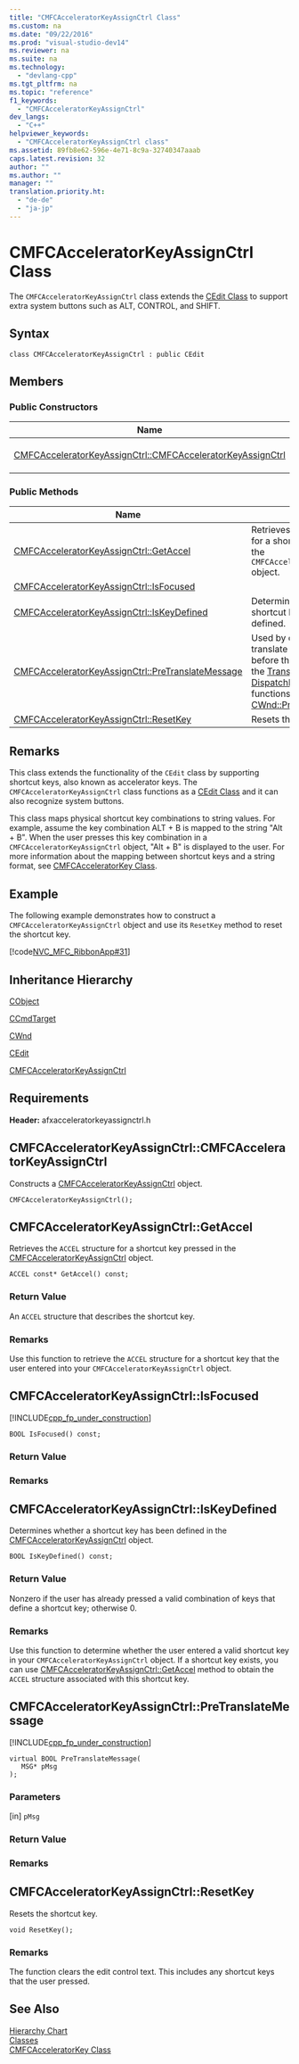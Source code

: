 ```yaml
---
title: "CMFCAcceleratorKeyAssignCtrl Class"
ms.custom: na
ms.date: "09/22/2016"
ms.prod: "visual-studio-dev14"
ms.reviewer: na
ms.suite: na
ms.technology: 
  - "devlang-cpp"
ms.tgt_pltfrm: na
ms.topic: "reference"
f1_keywords: 
  - "CMFCAcceleratorKeyAssignCtrl"
dev_langs: 
  - "C++"
helpviewer_keywords: 
  - "CMFCAcceleratorKeyAssignCtrl class"
ms.assetid: 89fb8e62-596e-4e71-8c9a-32740347aaab
caps.latest.revision: 32
author: ""
ms.author: ""
manager: ""
translation.priority.ht: 
  - "de-de"
  - "ja-jp"
---
```

# CMFCAcceleratorKeyAssignCtrl Class
The `CMFCAcceleratorKeyAssignCtrl` class extends the [CEdit Class](../vs140/cedit-class.md) to support extra system buttons such as ALT, CONTROL, and SHIFT.  
  
## Syntax  
  
```  
class CMFCAcceleratorKeyAssignCtrl : public CEdit  
```  
  
## Members  
  
### Public Constructors  
  
|Name|Description|  
|----------|-----------------|  
|[CMFCAcceleratorKeyAssignCtrl::CMFCAcceleratorKeyAssignCtrl](#cmfcacceleratorkeyassignctrl__cmfcacceleratorkeyassignctrl)|Constructs a `CMFCAcceleratorKeyAssignCtrl` object.|  
  
### Public Methods  
  
|Name|Description|  
|----------|-----------------|  
|[CMFCAcceleratorKeyAssignCtrl::GetAccel](#cmfcacceleratorkeyassignctrl__getaccel)|Retrieves the `ACCEL` structure for a shortcut key pressed in the `CMFCAcceleratorKeyAssignCtrl` object.|  
|[CMFCAcceleratorKeyAssignCtrl::IsFocused](#cmfcacceleratorkeyassignctrl__isfocused)||  
|[CMFCAcceleratorKeyAssignCtrl::IsKeyDefined](#cmfcacceleratorkeyassignctrl__iskeydefined)|Determines whether a shortcut key has been defined.|  
|[CMFCAcceleratorKeyAssignCtrl::PreTranslateMessage](#cmfcacceleratorkeyassignctrl__pretranslatemessage)|Used by class [CWinApp](../vs140/cwinapp-class.md) to translate window messages before they are dispatched to the                                         [TranslateMessage](http://msdn.microsoft.com/library/windows/desktop/ms644955) and                                         [DispatchMessage](http://msdn.microsoft.com/library/windows/desktop/ms644934) Windows functions. (Overrides [CWnd::PreTranslateMessage](../vs140/cwnd-class.md#cwnd__pretranslatemessage).)|  
|[CMFCAcceleratorKeyAssignCtrl::ResetKey](#cmfcacceleratorkeyassignctrl__resetkey)|Resets the shortcut key.|  
  
## Remarks  
 This class extends the functionality of the `CEdit` class by supporting shortcut keys, also known as accelerator keys. The `CMFCAcceleratorKeyAssignCtrl` class functions as a [CEdit Class](../vs140/cedit-class.md) and it can also recognize system buttons.  
  
 This class maps physical shortcut key combinations to string values. For example, assume the key combination ALT + B is mapped to the string "Alt + B". When the user presses this key combination in a `CMFCAcceleratorKeyAssignCtrl` object, "Alt + B" is displayed to the user. For more information about the mapping between shortcut keys and a string format, see [CMFCAcceleratorKey Class](../vs140/cmfcacceleratorkey-class.md).  
  
## Example  
 The following example demonstrates how to construct a `CMFCAcceleratorKeyAssignCtrl` object and use its `ResetKey` method to reset the shortcut key.  
  
 [!code[NVC_MFC_RibbonApp#31](../vs140/codesnippet/CPP/cmfcacceleratorkeyassignctrl-class_1.cpp)]  
  
## Inheritance Hierarchy  
 [CObject](../vs140/cobject-class.md)  
  
 [CCmdTarget](../vs140/ccmdtarget-class.md)  
  
 [CWnd](../vs140/cwnd-class.md)  
  
 [CEdit](../vs140/cedit-class.md)  
  
 [CMFCAcceleratorKeyAssignCtrl](../vs140/cmfcacceleratorkeyassignctrl-class.md)  
  
## Requirements  
 **Header:** afxacceleratorkeyassignctrl.h  
  
##  <a name="cmfcacceleratorkeyassignctrl__cmfcacceleratorkeyassignctrl"></a>  CMFCAcceleratorKeyAssignCtrl::CMFCAcceleratorKeyAssignCtrl  
 Constructs a [CMFCAcceleratorKeyAssignCtrl](../vs140/cmfcacceleratorkeyassignctrl-class.md) object.  
  
```  
CMFCAcceleratorKeyAssignCtrl();  
```  
  
##  <a name="cmfcacceleratorkeyassignctrl__getaccel"></a>  CMFCAcceleratorKeyAssignCtrl::GetAccel  
 Retrieves the `ACCEL` structure for a shortcut key pressed in the [CMFCAcceleratorKeyAssignCtrl](../vs140/cmfcacceleratorkeyassignctrl-class.md) object.  
  
```  
ACCEL const* GetAccel() const;  
```  
  
### Return Value  
 An `ACCEL` structure that describes the shortcut key.  
  
### Remarks  
 Use this function to retrieve the `ACCEL` structure for a shortcut key that the user entered into your `CMFCAcceleratorKeyAssignCtrl` object.  
  
##  <a name="cmfcacceleratorkeyassignctrl__isfocused"></a>  CMFCAcceleratorKeyAssignCtrl::IsFocused  
 [!INCLUDE[cpp_fp_under_construction](../vs140/includes/cpp_fp_under_construction_md.md)]  
  
```  
BOOL IsFocused() const;  
```  
  
### Return Value  
  
### Remarks  
  
##  <a name="cmfcacceleratorkeyassignctrl__iskeydefined"></a>  CMFCAcceleratorKeyAssignCtrl::IsKeyDefined  
 Determines whether a shortcut key has been defined in the [CMFCAcceleratorKeyAssignCtrl](../vs140/cmfcacceleratorkeyassignctrl-class.md) object.  
  
```  
BOOL IsKeyDefined() const;  
```  
  
### Return Value  
 Nonzero if the user has already pressed a valid combination of keys that define a shortcut key; otherwise 0.  
  
### Remarks  
 Use this function to determine whether the user entered a valid shortcut key in your `CMFCAcceleratorKeyAssignCtrl` object. If a shortcut key exists, you can use [CMFCAcceleratorKeyAssignCtrl::GetAccel](#cmfcacceleratorkeyassignctrl__getaccel) method to obtain the `ACCEL` structure associated with this shortcut key.  
  
##  <a name="cmfcacceleratorkeyassignctrl__pretranslatemessage"></a>  CMFCAcceleratorKeyAssignCtrl::PreTranslateMessage  
 [!INCLUDE[cpp_fp_under_construction](../vs140/includes/cpp_fp_under_construction_md.md)]  
  
```  
virtual BOOL PreTranslateMessage(  
   MSG* pMsg  
);  
```  
  
### Parameters  
 [in] `pMsg`  
  
### Return Value  
  
### Remarks  
  
##  <a name="cmfcacceleratorkeyassignctrl__resetkey"></a>  CMFCAcceleratorKeyAssignCtrl::ResetKey  
 Resets the shortcut key.  
  
```  
void ResetKey();  
```  
  
### Remarks  
 The function clears the edit control text. This includes any shortcut keys that the user pressed.  
  
## See Also  
 [Hierarchy Chart](../vs140/hierarchy-chart.md)   
 [Classes](../vs140/mfc-classes.md)   
 [CMFCAcceleratorKey Class](../vs140/cmfcacceleratorkey-class.md)